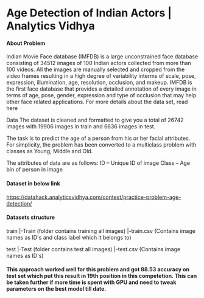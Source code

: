 # Age Detection of Indian Actors | Analytics Vidhya
#### About Problem
Indian Movie Face database (IMFDB) is a large unconstrained face database consisting of 34512 images of 100 Indian actors collected from more than 100 videos. All the images are manually selected and cropped from the video frames resulting in a high degree of variability interms of scale, pose, expression, illumination, age, resolution, occlusion, and makeup. IMFDB is the first face database that provides a detailed annotation of every image in terms of age, pose, gender, expression and type of occlusion that may help other face related applications. For more details about the data set, read here

Data The dataset is cleaned and formatted to give you a total of 26742 images with 19906 images in train and 6636 images in test.

The task is to predict the age of a person from his or her facial attributes. For simplicity, the problem has been converted to a multiclass problem with classes as Young, Middle and Old.

The attributes of data are as follows: ID – Unique ID of image Class – Age bin of person in image

#### Dataset in below link
https://datahack.analyticsvidhya.com/contest/practice-problem-age-detection/

#### Datasets structure
train 
  |-Train (folder contains training all images) 
  |-train.csv (Contains image names as ID's and class label which it belongs to)

test 
  |-Test (folder contains test all images) 
  |-test.csv (Contains image names as ID's)
  
#### This approach worked well for this problem and got 88.53 accuracy on test set which put this result in 19th position in this competetion. This can be taken further if more time is spent with GPU and need to tweak parameters on the best model till date.
 

